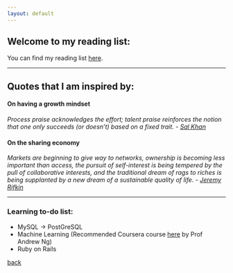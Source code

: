 ```yaml
---
layout: default
---
```


## Welcome to my reading list:



You can find my reading list [here](https://www.goodreads.com/user/show/55637557). 

* * *

## Quotes that I am inspired by:

#### On having a growth mindset
_Process­ praise acknowledges the effort; talent­ praise reinforces the notion that one only succeeds (or doesn’t) based on a fixed trait._ *- [Sal Khan](https://www.khanacademy.org/talks-and-interviews/conversations-with-sal/a/the-learning-myth-why-ill-never-tell-my-son-hes-smart)*

#### On the sharing economy

_Markets are beginning to give way to networks, ownership is becoming less important than access, the pursuit of self-interest is being tempered by the pull of collaborative interests, and the traditional dream of rags to riches is being supplanted by a new dream of a sustainable quality of life. - [Jeremy Rifkin](https://www.goodreads.com/book/show/18594514-the-zero-marginal-cost-society)_

* * * 

### Learning to-do list:

*   MySQL -> PostGreSQL
*   Machine Learning (Recommended Coursera course [here](https://www.coursera.org/learn/machine-learning) by Prof Andrew Ng)
*   Ruby on Rails

[back](./)
